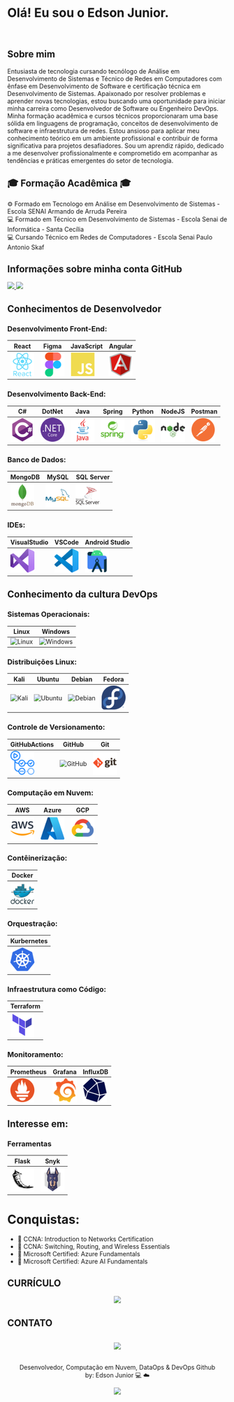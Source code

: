 # Olá! Eu sou o Edson Junior.
<br />

## Sobre mim
Entusiasta de tecnologia cursando tecnólogo de Análise em Desenvolvimento de Sistemas e Técnico de Redes em Computadores com ênfase em Desenvolvimento de Software e certificação técnica em Desenvolvimento de Sistemas. Apaixonado por resolver problemas e aprender novas tecnologias, estou buscando uma oportunidade para iniciar minha carreira como Desenvolvedor de Software ou Engenheiro DevOps. Minha formação acadêmica e cursos técnicos proporcionaram uma base sólida em linguagens de programação, conceitos de desenvolvimento de software e infraestrutura de redes. Estou ansioso para aplicar meu conhecimento teórico em um ambiente profissional e contribuir de forma significativa para projetos desafiadores. Sou um aprendiz rápido, dedicado a me desenvolver profissionalmente e comprometido em acompanhar as tendências e práticas emergentes do setor de tecnologia.


## 🎓 Formação Acadêmica 🎓
 ⚙️ Formado em Tecnologo em Análise em Desenvolvimento de Sistemas - Escola SENAI Armando de Arruda Pereira <br>
 💻 Formado em Técnico em Desenvolvimento de Sistemas - Escola Senai de Informática - Santa Cecília <br>
 💻 Cursando Técnico em Redes de Computadores - Escola Senai Paulo Antonio Skaf <br>



## Informações sobre minha conta GitHub
  <a href="https://github.com/EdsonJunior04">
  <img height=200 src="https://github-readme-stats-ten-gilt.vercel.app/api?username=EdsonJunior04&show_icons=true&theme=dark&include_all_commits=true&count_private=true"/>
  <img height=200 src="https://github-readme-stats.vercel.app/api/top-langs/?username=EdsonJunior04&langs_count=10&layout=compact&theme=dark&locale=pt-br&hide_progress=true"/>
  </a>


## Conhecimentos de Desenvolvedor
       
### Desenvolvimento Front-End:
| React | Figma | JavaScript | Angular |
|---------|---------|---------|---------|
| <img src="https://github.com/devicons/devicon/blob/master/icons/react/react-original-wordmark.svg" title="react" alt="React" width="55" height="55"> | <img src="https://github.com/devicons/devicon/blob/master/icons/figma/figma-original.svg" title="figma" alt="Figma" width="55" height="55"> | <img src="https://github.com/devicons/devicon/blob/master/icons/javascript/javascript-plain.svg" title="javascript" alt="JavaScript" width="55" height="55"> | <img src="https://github.com/devicons/devicon/blob/master/icons/angularjs/angularjs-original.svg" title="javascript" alt="JavaScript" width="55" height="55"> |
       
### Desenvolvimento Back-End:

| C# | DotNet | Java | Spring | Python | NodeJS | Postman |
|---------|---------|---------|---------|---------|---------|---------|
| <img src="https://github.com/devicons/devicon/blob/master/icons/csharp/csharp-original.svg" title="csharp" alt="C#" width="55" height="55"> | <img src="https://github.com/devicons/devicon/blob/master/icons/dotnetcore/dotnetcore-original.svg" title="dotnet" alt="DotNet" width="55" height="55"> | <img src="https://github.com/devicons/devicon/blob/master/icons/java/java-original-wordmark.svg" title="java" alt="Java" width="55" height="55"> |  <img src="https://github.com/devicons/devicon/blob/master/icons/spring/spring-original-wordmark.svg" title="spring" alt="Spring" width="55" height="55"> | <img src="https://github.com/devicons/devicon/blob/master/icons/python/python-original.svg" title="python" alt="Python" width="55" height="55"> |  <img src="https://github.com/devicons/devicon/blob/master/icons/nodejs/nodejs-original-wordmark.svg" title="nodejs" alt="NodeJS" width="55" height="55"> | <img src="https://github.com/devicons/devicon/blob/master/icons/postman/postman-original.svg" title="postman" alt="Postman" width="55" height="55"> |

       
### Banco de Dados:
| MongoDB | MySQL | SQL Server |
|---------|---------|---------|
| <img src="https://github.com/devicons/devicon/blob/master/icons/mongodb/mongodb-original-wordmark.svg" title="mongodb" alt="MongoDB" width="55" height="55"> | <img src="https://github.com/devicons/devicon/blob/master/icons/mysql/mysql-original-wordmark.svg" title="mysql" alt="MySQL" width="55" height="55"> | <img src="https://github.com/devicons/devicon/blob/master/icons/microsoftsqlserver/microsoftsqlserver-original-wordmark.svg" title="sqlserver" alt="SQL Server" width="55" height="55">
  
      
### IDEs:
| VisualStudio | VSCode | Android Studio
|---------|---------|---------|
|<img src="https://github.com/devicons/devicon/blob/master/icons/visualstudio/visualstudio-original.svg" title="visualstudio" alt="VisualStudio" width="55" height="55"> | <img src="https://github.com/devicons/devicon/blob/master/icons/vscode/vscode-original.svg" title="vscode" alt="VSCode" width="55" height="55"> | <img src="https://github.com/devicons/devicon/blob/master/icons/androidstudio/androidstudio-original.svg" title="androidstudio" alt="AndroidStudio" width="55" height="55"> |
            



## Conhecimento da cultura DevOps
### Sistemas Operacionais:
| Linux | Windows |
|---------|---------|
| <img src="https://skillicons.dev/icons?i=linux" title="linux" alt="Linux" width="55" height="55"> | <img src="https://skillicons.dev/icons?i=windows" title="windows" alt="Windows" width="55" height="55"> |

### Distribuições Linux:
| Kali | Ubuntu | Debian | Fedora |
|---------|---------|---------|---------|
|<img src="https://skillicons.dev/icons?i=kali" title="kali" alt="Kali" width="55" height="55"> | <img src="https://skillicons.dev/icons?i=ubuntu" title="ubuntu" alt="Ubuntu" width="55" height="55"> | <img src="https://skillicons.dev/icons?i=debian" title="debian" alt="Debian" width="55" height="55"> | <img src="https://github.com/devicons/devicon/blob/master/icons/fedora/fedora-original.svg" title="fedora" alt="fedora" width="55" height="55"> |


### Controle de Versionamento:
| GitHubActions | GitHub | Git |
|---------|---------|---------|
| <img src="https://github.com/devicons/devicon/blob/master/icons/githubactions/githubactions-original.svg" title="githubactions" alt="GiHubActions" width="55" height="55"> | <img src="https://skillicons.dev/icons?i=github" title="github" alt="GitHub" width="55" height="55"> |  <img src="https://github.com/devicons/devicon/blob/master/icons/git/git-original-wordmark.svg" title="git" alt="Git" width="55" height="55"> |

### Computação em Nuvem:
| AWS | Azure | GCP |
|---------|---------|---------|
| <img src="https://github.com/devicons/devicon/blob/master/icons/amazonwebservices/amazonwebservices-original-wordmark.svg" title="aws" alt="AWS" width="55" height="55"> | <img src="https://github.com/devicons/devicon/blob/master/icons/azure/azure-original.svg" title="azure" alt="Azure" width="55" height="55"> | <img src="https://github.com/devicons/devicon/blob/master/icons/googlecloud/googlecloud-original.svg" title="azure" alt="Azure" width="55" height="55"> |

### Contêinerização:
| Docker | 
|---------|
| <img src="https://github.com/devicons/devicon/blob/master/icons/docker/docker-original-wordmark.svg" title="docker" alt="Docker" width="55" height="55"> |


### Orquestração:
| Kurbernetes | 
|---------|
| <img src="https://github.com/devicons/devicon/blob/master/icons/kubernetes/kubernetes-original.svg" title="kubernetes" alt="Kubernetes" display="flex" justifyContent="center" width="55" height="55"> |


### Infraestrutura como Código:
| Terraform | 
|---------|
| <img src="https://github.com/devicons/devicon/blob/master/icons/terraform/terraform-original.svg" title="terraform" alt="Terraform" width="55" height="55"> |

### Monitoramento:
| Prometheus | Grafana | InfluxDB |
|---------|---------|---------|
| <img src="https://github.com/devicons/devicon/blob/master/icons/prometheus/prometheus-original.svg" title="prometheus" alt="Prometheus" width="55" height="55"> | <img src="https://github.com/devicons/devicon/blob/master/icons/grafana/grafana-original.svg" title="grafana" alt="Grafana" width="55" height="55"> | <img src="https://github.com/devicons/devicon/blob/master/icons/influxdb/influxdb-original.svg" title="influxdb" alt="influxdb" width="55" height="55"> |


## Interesse em:
### Ferramentas
| Flask | Snyk |
|---------|---------|
<img src="https://github.com/devicons/devicon/blob/master/icons/flask/flask-original.svg" title="flask" alt="Flask" width="55" height="55"> | <img src="https://github.com/actions/starter-workflows/blob/main/icons/snyk.svg" title="snyk" alt="Snyk" width="55" height="55" > |



# Conquistas:

* 🏅 CCNA: Introduction to Networks Certification  
* 🏅 CCNA: Switching, Routing, and Wireless Essentials   
* 🏅 Microsoft Certified: Azure Fundamentals   
* 🏅 Microsoft Certified: Azure AI Fundamentals   


## CURRÍCULO
 <div align="center">
  <a href="https://drive.google.com/file/d/1DZK0u54lnrMRvfXTGFMg7LlNloe3_G4K/view?usp=sharing"><img src="https://cdn-icons-png.flaticon.com/512/6614/6614677.png" width="80"></a>
 </div>
 


## CONTATO
<p align="center">
    <a href="https://www.linkedin.com/in/edsonjunior04/"><img src="https://skillicons.dev/icons?i=linkedin" width="50" hspace="0" vspace="15"></a>
</p>
    <p align="center">
    Desenvolvedor, Computação em Nuvem, DataOps & DevOps Github <br>
    by: Edson Junior 💻 ☁️
    </p>

<div align="center">
<img src="https://komarev.com/ghpvc/?username=EdsonJunior04&locale=pt-br">
</div>
